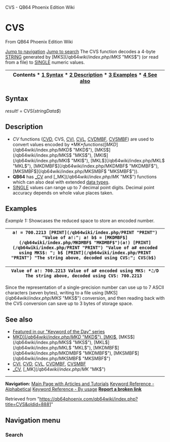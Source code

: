 


CVS - QB64 Phoenix Edition Wiki








# CVS



From QB64 Phoenix Edition Wiki



[Jump to navigation](#mw-head)
[Jump to search](#searchInput)
The CVS function decodes a 4-byte [STRING](/qb64wiki/index.php/STRING "STRING") generated by [MKS$](/qb64wiki/index.php/MKS$ "MKS$") (or read from a file) to [SINGLE](/qb64wiki/index.php/SINGLE "SINGLE") numeric values.


  






| Contents * [1 Syntax](#Syntax) * [2 Description](#Description) * [3 Examples](#Examples) * [4 See also](#See_also) |
| --- |


## Syntax


*result!* = CVS(*stringData$*)
  




## Description


* *CV* functions ([CVD](/qb64wiki/index.php/CVD "CVD"), CVS, [CVI](/qb64wiki/index.php/CVI "CVI"), [CVL](/qb64wiki/index.php/CVL "CVL"), [CVDMBF](/qb64wiki/index.php/CVDMBF "CVDMBF"), [CVSMBF](/qb64wiki/index.php/CVSMBF "CVSMBF")) are used to convert values encoded by *MK$* functions ([MKD$](/qb64wiki/index.php/MKD$ "MKD$"), [MKS$](/qb64wiki/index.php/MKS$ "MKS$"), [MKI$](/qb64wiki/index.php/MKI$ "MKI$"), [MKL$](/qb64wiki/index.php/MKL$ "MKL$"), [MKDMBF$](/qb64wiki/index.php/MKDMBF$ "MKDMBF$"), [MKSMBF$](/qb64wiki/index.php/MKSMBF$ "MKSMBF$")).
* **QB64** has [\_CV](/qb64wiki/index.php/CV "CV") and [\_MK$](/qb64wiki/index.php/MK$ "MK$") functions which can also deal with extended [data types](/qb64wiki/index.php/Data_types "Data types").
* [SINGLE](/qb64wiki/index.php/SINGLE "SINGLE") values can range up to 7 decimal point digits. Decimal point accuracy depends on whole value places taken.


  




## Examples


*Example 1:* Showcases the reduced space to store an encoded number.





| ``` a! = 700.2213 [PRINT](/qb64wiki/index.php/PRINT "PRINT") "Value of a!:"; a! b$ = [MKDMBF$](/qb64wiki/index.php/MKDMBF$ "MKDMBF$")(a!) [PRINT](/qb64wiki/index.php/PRINT "PRINT") "Value of a# encoded using MKS$: "; b$ [PRINT](/qb64wiki/index.php/PRINT "PRINT") "The string above, decoded using CVS:"; CVS(b$)  ``` |
| --- |




| ``` Value of a!: 700.2213 Value of a# encoded using MKS: *♫/D The string above, decoded using CVS: 700.2213  ``` |
| --- |


Since the representation of a single-precision number can use up to 7 ASCII characters (seven bytes), writing to a file using [MKS$](/qb64wiki/index.php/MKS$ "MKS$") conversion, and then reading back with the CVS conversion can save up to 3 bytes of storage space.
  




## See also


* [Featured in our "Keyword of the Day" series](https://qb64phoenix.com/forum/showthread.php?tid=1066)
* [MKD$](/qb64wiki/index.php/MKD$ "MKD$"), [MKI$](/qb64wiki/index.php/MKI$ "MKI$"), [MKS$](/qb64wiki/index.php/MKS$ "MKS$"), [MKL$](/qb64wiki/index.php/MKL$ "MKL$"), [MKDMBF$](/qb64wiki/index.php/MKDMBF$ "MKDMBF$"), [MKSMBF$](/qb64wiki/index.php/MKSMBF$ "MKSMBF$")
* [CVI](/qb64wiki/index.php/CVI "CVI"), [CVD](/qb64wiki/index.php/CVD "CVD"), [CVL](/qb64wiki/index.php/CVL "CVL"), [CVDMBF](/qb64wiki/index.php/CVDMBF "CVDMBF"), [CVSMBF](/qb64wiki/index.php/CVSMBF "CVSMBF")
* [\_CV](/qb64wiki/index.php/CV "CV"), [\_MK$](/qb64wiki/index.php/MK$ "MK$")


  






---


**Navigation:**
[Main Page with Articles and Tutorials](/qb64wiki/index.php/Main_Page "Main Page")
[Keyword Reference - Alphabetical](/qb64wiki/index.php/Keyword_Reference_-_Alphabetical "Keyword Reference - Alphabetical")
[Keyword Reference - By usage](/qb64wiki/index.php/Keyword_Reference_-_By_usage "Keyword Reference - By usage")
**[Report a broken link](https://qb64phoenix.com/forum/showthread.php?tid=2800)**  





Retrieved from "<https://qb64phoenix.com/qb64wiki/index.php?title=CVS&oldid=8881>"




## Navigation menu








### Search





















